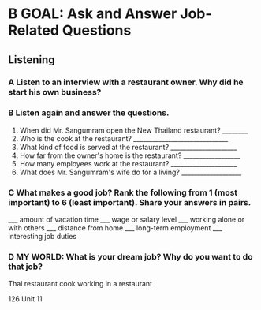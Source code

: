 # B GOAL: Ask and Answer Job-Related Questions

## Listening

### A Listen to an interview with a restaurant owner. Why did he start his own business?

### B Listen again and answer the questions.

1. When did Mr. Sangumram open the New Thailand restaurant? ________
2. Who is the cook at the restaurant? ______________________________
3. What kind of food is served at the restaurant? _____________________
4. How far from the owner's home is the restaurant? __________________
5. How many employees work at the restaurant? _____________________
6. What does Mr. Sangumram's wife do for a living? ___________________

### C What makes a good job? Rank the following from 1 (most important) to 6 (least important). Share your answers in pairs.

___ amount of vacation time
___ wage or salary level
___ working alone or with others
___ distance from home
___ long-term employment
___ interesting job duties

### D MY WORLD: What is your dream job? Why do you want to do that job?

Thai restaurant cook working in a restaurant

126 Unit 11